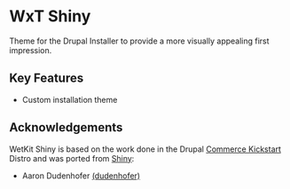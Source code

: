 WxT Shiny
=========
Theme for the Drupal Installer to provide a more visually appealing first impression.

Key Features
------------

* Custom installation theme

Acknowledgements
----------------

WetKit Shiny is based on the work done in the Drupal [Commerce Kickstart][commerce_kickstart] Distro and was ported from [Shiny][shiny]:

  * Aaron Dudenhofer [(dudenhofer)][dudenhofer]

<!-- Links Referenced -->

[dudenhofer]:                 http://drupal.org/user/254160
[commerce_kickstart]:         http://www.drupal.org/project/commerce_kickstart
[shiny]:                      http://www.drupal.org/project/shiny

